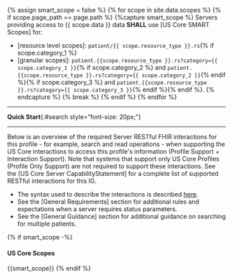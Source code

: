 <!-- This liquid script creates context specific text for each pages quickstart using input data from input/data/scopes.csv -->
{% assign smart_scope = false %}
{% for scope in site.data.scopes %}
  {% if scope.page_path == page.path %}
    {%capture smart_scope %}
Servers providing access to {{ scope.data }} data **SHALL** use [US Core SMART Scopes] for:
  -  [resource level scopes]\: `patient/{{ scope.resource_type }}.rs`{% if scope.category_1 %}
  -  [granular scopes]\: `patient.{{scope.resource_type }}.rs?category={{ scope.category_1 }}`{% if scope.category_2 %} and `patient.{{scope.resource_type }}.rs?category={{ scope.category_2 }}`{% endif %}{% if scope.category_3 %} and `patient.{{scope.resource_type }}.rs?category={{ scope.category_3 }}`{% endif %}{% endif %}.
     {% endcapture %}
    {% break %}
  {% endif %}
{% endfor %}

---

**Quick Start**{:#search style="font-size: 20px;"}
<a name="quick-start"> </a>

---

Below is an overview of the required Server RESTful FHIR interactions for this profile - for example, search and read operations - when supporting the US Core interactions to access this profile's information (Profile Support + Interaction Support). Note that systems that support only US Core Profiles (Profile Only Support) are not required to support these interactions.  See the [US Core Server CapabilityStatement] for a complete list of supported RESTful interactions for this IG.

- The syntax used to describe the interactions is described [here](general-guidance.html#search-syntax).
- See the [General Requirements] section for additional rules and expectations when a server requires status parameters.
- See the [General Guidance] section for additional guidance on searching for multiple patients.



{% if smart_scope -%}
#### US Core Scopes
{{smart_scope}}
{% endif %}


